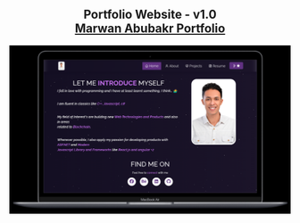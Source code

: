<h2 align="center">
  Portfolio Website - v1.0<br/>
  <a href="my-portfolio-xi-henna-80.vercel.app/" target="_blank">Marwan Abubakr Portfolio</a>
</h2>
<div align="center">
  <img alt="Demo" src="./src/assets/readme-img.png" />
</div>
